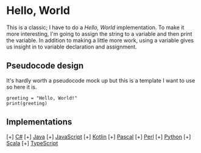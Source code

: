 # Hello, World

This is a classic; I have to do a *Hello, World* implementation. To make it more interesting, I'm going to assign the string to a variable and then print the variable. In addition to making a little more work, using a variable gives us insight in to variable declaration and assignment.

## Pseudocode design

It's hardly worth a pseudocode mock up but this is a template I want to use so here it is.

```text
greeting = "Hello, World!"
print(greeting)
```

## Implementations

[+] [C#](https://github.com/WalterMarch/wm-csharp-playground/tree/main/helloworld)
[+] [Java](https://github.com/WalterMarch/wm-java-playground/tree/main/helloworld)
[+] [JavaScript](https://github.com/WalterMarch/wm-javascript-playground/tree/main/helloworld)
[+] [Kotlin](https://github.com/WalterMarch/wm-kotlin-playground/tree/main/helloworld)
[+] [Pascal](https://github.com/WalterMarch/wm-pascal-playground/tree/main/helloworld)
[+] [Perl](https://github.com/WalterMarch/wm-perl-playground/tree/main/helloworld)
[+] [Python](https://github.com/WalterMarch/wm-python-playground/tree/main/helloworld)
[+] [Scala](https://github.com/WalterMarch/wm-scala-playground/tree/main/helloworld)
[+] [TypeScript](https://github.com/WalterMarch/wm-typescript-playground/tree/main/helloworld)

